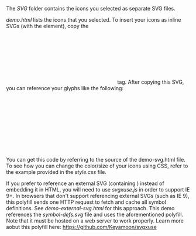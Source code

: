 The *SVG* folder contains the icons you selected as separate SVG files.



*demo.html* lists the icons that you selected. To insert your icons as inline SVGs (with the <use> element), copy the <svg> element (that contains symbol definitions) from the source of the demo.html file, below your own HTML's <body> tag. After copying this SVG, you can reference your glyphs like the following:

<svg class="icon icon-eye3"><use xlink:href="#icon-eye3"></use></svg>

You can get this code by referring to the source of the demo-svg.html file. To see how you can change the color/size of your icons using CSS, refer to the example provided in the *style.css* file.

If you prefer to reference an external SVG (containing <defs>) instead of embedding it in HTML, you will need to use *svgxuse.js* in order to support IE 9+. In browsers that don't support referencing external SVGs (such as IE 9), this polyfill sends one HTTP request to fetch and cache all symbol definitions. See *demo-external-svg.html* for this approach. This demo references the *symbol-defs.svg* file and uses the aforementioned polyfill. Note that it must be hosted on a web server to work
properly. Learn more aobut this polyfill here: https://github.com/Keyamoon/svgxuse


